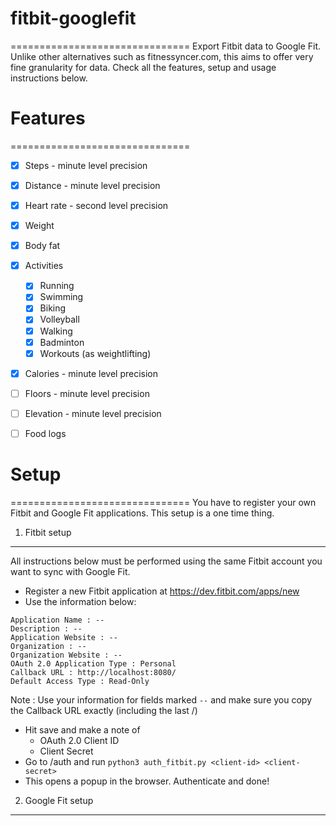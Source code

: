 # fitbit-googlefit
===============================
Export Fitbit data to Google Fit. Unlike other alternatives such as fitnessyncer.com, this aims to offer very fine granularity for data.
Check all the features, setup and usage instructions below.


# Features
===============================
- [x] Steps - minute level precision
- [x] Distance - minute level precision
- [x] Heart rate - second level precision
- [x] Weight
- [x] Body fat
- [x] Activities 
  - [x] Running
  - [x] Swimming
  - [x] Biking
  - [x] Volleyball
  - [x] Walking
  - [x] Badminton
  - [x] Workouts (as weightlifting)
- [x] Calories - minute level precision
- [ ] Floors - minute level precision
- [ ] Elevation - minute level precision
- [ ] Food logs


# Setup
===============================
You have to register your own Fitbit and Google Fit applications. This setup is a one time thing.

1. Fitbit setup
-------------------
All instructions below must be performed using the same Fitbit account you want to sync with Google Fit.

- Register a new Fitbit application at https://dev.fitbit.com/apps/new
- Use the information below:

```
Application Name : --
Description : --
Application Website : --
Organization : --
Organization Website : --
OAuth 2.0 Application Type : Personal
Callback URL : http://localhost:8080/
Default Access Type : Read-Only
```
Note : Use your information for fields marked ```--``` and make sure you copy the Callback URL exactly (including the last /)
- Hit save and make a note of
	- OAuth 2.0 Client ID
	- Client Secret
- Go to /auth and run ```python3 auth_fitbit.py <client-id> <client-secret>```
- This opens a popup in the browser. Authenticate and done!


2. Google Fit setup
-------------------
